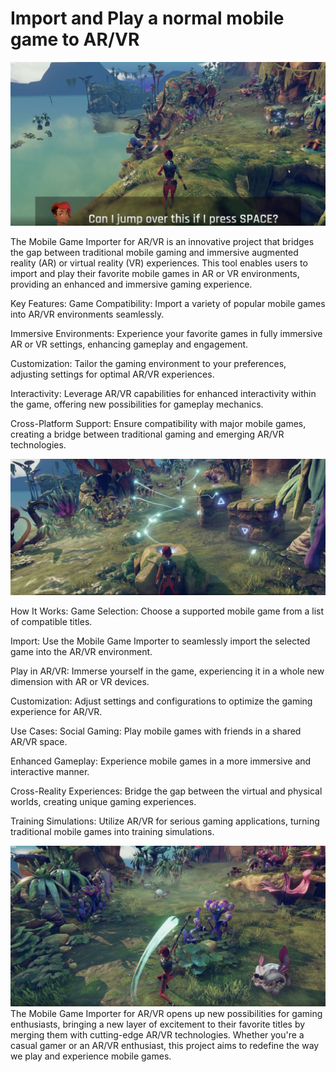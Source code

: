# Import and Play a normal mobile game to AR/VR 

![AR/VR Game](./images/1.png)

The Mobile Game Importer for AR/VR is an innovative project that bridges the gap between traditional mobile gaming and immersive augmented reality (AR) or virtual reality (VR) experiences. This tool enables users to import and play their favorite mobile games in AR or VR environments, providing an enhanced and immersive gaming experience.

Key Features:
Game Compatibility: Import a variety of popular mobile games into AR/VR environments seamlessly.

Immersive Environments: Experience your favorite games in fully immersive AR or VR settings, enhancing gameplay and engagement.

Customization: Tailor the gaming environment to your preferences, adjusting settings for optimal AR/VR experiences.

Interactivity: Leverage AR/VR capabilities for enhanced interactivity within the game, offering new possibilities for gameplay mechanics.

Cross-Platform Support: Ensure compatibility with major mobile games, creating a bridge between traditional gaming and emerging AR/VR technologies.

![AR/VR Game](./images/2.png)

How It Works:
Game Selection: Choose a supported mobile game from a list of compatible titles.

Import: Use the Mobile Game Importer to seamlessly import the selected game into the AR/VR environment.

Play in AR/VR: Immerse yourself in the game, experiencing it in a whole new dimension with AR or VR devices.

Customization: Adjust settings and configurations to optimize the gaming experience for AR/VR.

Use Cases:
Social Gaming: Play mobile games with friends in a shared AR/VR space.

Enhanced Gameplay: Experience mobile games in a more immersive and interactive manner.

Cross-Reality Experiences: Bridge the gap between the virtual and physical worlds, creating unique gaming experiences.

Training Simulations: Utilize AR/VR for serious gaming applications, turning traditional mobile games into training simulations.

![AR/VR Game](./images/3.png)
The Mobile Game Importer for AR/VR opens up new possibilities for gaming enthusiasts, bringing a new layer of excitement to their favorite titles by merging them with cutting-edge AR/VR technologies. Whether you're a casual gamer or an AR/VR enthusiast, this project aims to redefine the way we play and experience mobile games.

